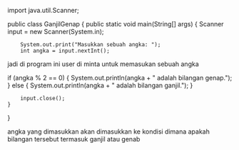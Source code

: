 import java.util.Scanner;

public class GanjilGenap {
public static void main(String[] args) {
Scanner input = new Scanner(System.in);

        System.out.print("Masukkan sebuah angka: ");
        int angka = input.nextInt();
jadi di program ini user di minta untuk memasukan sebuah angka
       


 if (angka % 2 == 0) {
            System.out.println(angka + " adalah bilangan genap.");
        } else {
            System.out.println(angka + " adalah bilangan ganjil.");
        }

        input.close();
    }

}

angka yang dimasukkan akan dimasukkan ke kondisi dimana apakah bilangan tersebut termasuk ganjil atau genab